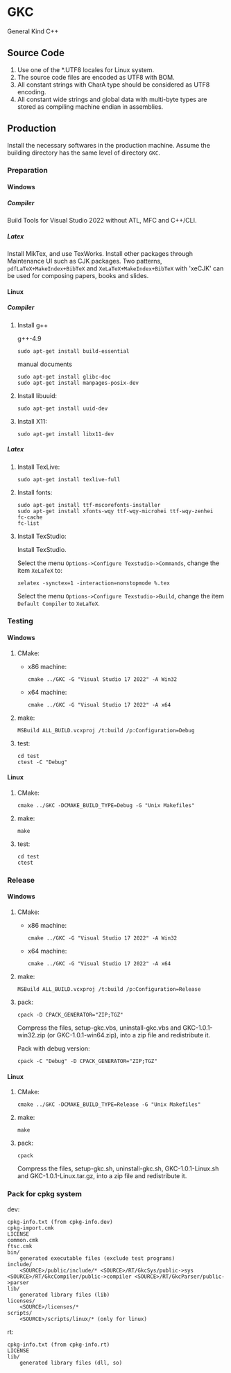 <!--
#
# Copyright (c) 2013, Xin YUAN, courses of Zhejiang University
# All rights reserved.
#
# This program is free software; you can redistribute it and/or
# modify it under the terms of the 2-Clause BSD License.
#
# Author contact information:
#   yxxinyuan@zju.edu.cn
#
-->

# GKC

General Kind C++

## Source Code

1. Use one of the *.UTF8 locales for Linux system.
1. The source code files are encoded as UTF8 with BOM.
1. All constant strings with CharA type should be considered as UTF8 encoding.
1. All constant wide strings and global data with multi-byte types are stored as compiling machine endian in assemblies.

## Production

Install the necessary softwares in the production machine.
Assume the building directory has the same level of directory `GKC`.

### Preparation

#### Windows

##### Compiler

Build Tools for Visual Studio 2022 without ATL, MFC and C++/CLI.

##### Latex

Install MikTex, and use TexWorks. Install other packages through Maintenance UI such as CJK packages.
Two patterns, `pdfLaTeX+MakeIndex+BibTeX` and `XeLaTeX+MakeIndex+BibTeX` with 'xeCJK' can be used
for composing papers, books and slides.

#### Linux

##### Compiler

1. Install g++

	g++-4.9

	```
	sudo apt-get install build-essential
	```

	manual documents

	```
	sudo apt-get install glibc-doc
	sudo apt-get install manpages-posix-dev
	```

1. Install libuuid:

	```
	sudo apt-get install uuid-dev
	```

1. Install X11:

	```
	sudo apt-get install libx11-dev
	```

##### Latex

1. Install TexLive:

	```
	sudo apt-get install texlive-full
	```

1. Install fonts:

	```
	sudo apt-get install ttf-mscorefonts-installer
	sudo apt-get install xfonts-wqy ttf-wqy-microhei ttf-wqy-zenhei
	fc-cache
	fc-list
	```

1. Install TexStudio:

	Install TexStudio.

	Select the menu `Options->Configure Texstudio->Commands`,
change the item `XeLaTeX` to:

	```
	xelatex -synctex=1 -interaction=nonstopmode %.tex
	```

	Select the menu `Options->Configure Texstudio->Build`,
change the item `Default Compiler` to `XeLaTeX`.

### Testing

#### Windows

1. CMake:
	* x86 machine:

		```
		cmake ../GKC -G "Visual Studio 17 2022" -A Win32
		```

	* x64 machine:

		```
		cmake ../GKC -G "Visual Studio 17 2022" -A x64
		```

1. make:

	```
	MSBuild ALL_BUILD.vcxproj /t:build /p:Configuration=Debug
	```

1. test:

	```
	cd test
	ctest -C "Debug"
	```

#### Linux

1. CMake:

	```
	cmake ../GKC -DCMAKE_BUILD_TYPE=Debug -G "Unix Makefiles"
	```

1. make:

	```
	make
	```

1. test:

	```
	cd test
	ctest
	```

### Release

#### Windows

1. CMake:
	* x86 machine:

		```
		cmake ../GKC -G "Visual Studio 17 2022" -A Win32
		```

	* x64 machine:

		```
		cmake ../GKC -G "Visual Studio 17 2022" -A x64
		```

1. make:

	```
	MSBuild ALL_BUILD.vcxproj /t:build /p:Configuration=Release
	```

1. pack:

	```
	cpack -D CPACK_GENERATOR="ZIP;TGZ"
	```

	Compress the files, setup-gkc.vbs, uninstall-gkc.vbs and GKC-1.0.1-win32.zip (or GKC-1.0.1-win64.zip),
into a zip file and redistribute it.

	Pack with debug version:

	```
	cpack -C "Debug" -D CPACK_GENERATOR="ZIP;TGZ"
	```

#### Linux

1. CMake:

	```
	cmake ../GKC -DCMAKE_BUILD_TYPE=Release -G "Unix Makefiles"
	```

1. make:

	```
	make
	```

1. pack:

	```
	cpack
	```

	Compress the files, setup-gkc.sh, uninstall-gkc.sh, GKC-1.0.1-Linux.sh and GKC-1.0.1-Linux.tar.gz,
into a zip file and redistribute it.

### Pack for cpkg system

dev:

```
cpkg-info.txt (from cpkg-info.dev)
cpkg-import.cmk
LICENSE
common.cmk
ftsc.cmk
bin/
	generated executable files (exclude test programs)
include/
	<SOURCE>/public/include/* <SOURCE>/RT/GkcSys/public->sys <SOURCE>/RT/GkcCompiler/public->compiler <SOURCE>/RT/GkcParser/public->parser
lib/
	generated library files (lib)
licenses/
	<SOURCE>/licenses/*
scripts/
	<SOURCE>/scripts/linux/* (only for linux)
```

rt:

```
cpkg-info.txt (from cpkg-info.rt)
LICENSE
lib/
	generated library files (dll, so)
```
